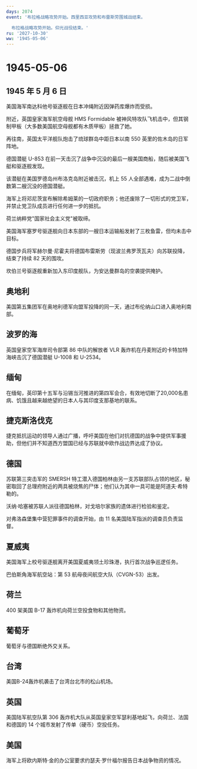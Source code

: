 ```yaml
---
days: 2074
event: '布拉格战略攻势开始。西里西亚攻势和布雷斯劳围城战结束。

  布拉格战略攻势开始。仰光战役结束。'
ru: '2027-10-30'
ww: '1945-05-06'
---
```


# 1945-05-06

## 1945 年 5 月 6 日

美国海军南达科他号驱逐舰在日本冲绳附近因弹药库爆炸而受损。

附近，英国皇家海军航空母舰 HMS Formidable
被神风特攻队飞机击中，但其钢制甲板（大多数美国航空母舰都有木质甲板）拯救了她。

再往南，英国太平洋舰队炮击了琉球群岛中距日本以南 550
英里的佐木岛的日军阵地。

德国潜艇 U-853
在前一天击沉了战争中沉没的最后一艘美国商船，随后被美国飞艇和驱逐舰发现。

该潜艇在美国罗德岛州布洛克岛附近被击沉，机上 55
人全部遇难，成为二战中倒数第二艘沉没的德国潜艇。

海军上将邓尼茨宣布解除希姆莱的一切政府职务；他还废除了一切形式的党卫军，并禁止党卫队成员进行任何进一步的抵抗。

荷兰纳粹党"国家社会主义党"被取缔。

美国海军塞罗号驱逐舰向日本东部的一艘日本运输船发射了三枚鱼雷，但均未击中目标。

德国步兵将军赫尔曼·尼霍夫将德国布雷斯劳（现波兰弗罗茨瓦夫）向苏联投降，结束了持续
82 天的围攻。

坎伯兰号驱逐舰重新加入东印度舰队，为安达曼群岛的空袭提供掩护。

## 奥地利

美国第五集团军在奥地利德军向盟军投降的同一天，通过布伦纳山口进入奥地利南部。

## 波罗的海

英国皇家空军海岸司令部第 86 中队的解放者 VLR
轰炸机在丹麦附近的卡特加特海峡击沉了德国潜艇 U-1008 和 U-2534。

## 缅甸

在缅甸，英印第十五军与沿锡当河推进的第四军会合，有效地切断了20,000名患病、饥饿且越来越绝望的日本人与其印度支那基地的联系。

## 捷克斯洛伐克

捷克抵抗运动的领导人通过广播，呼吁美国在他们对抗德国的战争中提供军事援助，但他们并不知道西方盟国已经与苏联就中欧作战边界达成了协议。

## 德国

苏联第三突击军的 SMERSH
特工潜入德国柏林由另一支苏联部队占领的地区，秘密取回了总理府附近的两具被烧焦的尸体；他们认为其中一具可能是阿道夫·希特勒的。

沃纳·哈塞被苏联人派往德国柏林，对戈培尔家族的遗体进行检验和鉴定。

对弗洛森堡集中营犯罪事件的调查开始，由 11
名美国陆军指派的调查员负责监督。

## 夏威夷

美国海军上校号驱逐舰离开美国夏威夷领土珍珠港，执行首次战争巡逻任务。

巴伯斯角海军航空站：第 53 航母夜间航空大队（CVGN-53）出发。

## 荷兰

400 架美国 B-17 轰炸机向荷兰空投食物和其他物资。

## 葡萄牙

葡萄牙与德国断绝外交关系。

## 台湾

美国B-24轰炸机袭击了台湾台北市的松山机场。

## 英国

美国陆军航空队第 306
轰炸机大队从英国皇家空军瑟利基地起飞，向荷兰、法国和德国的 14
个城市发射了传单（硬币）空投任务。

## 美国

海军上将欧内斯特·金的办公室要求约瑟夫·罗什福尔报告日本战争物资的情况。